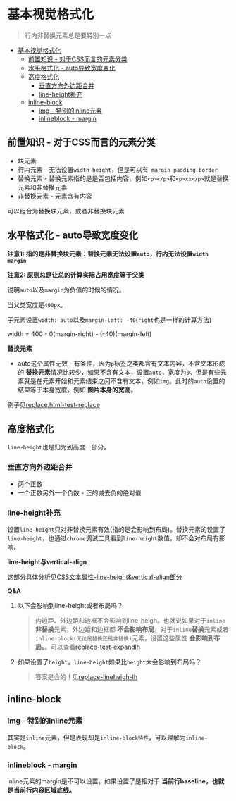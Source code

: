 # 基本视觉格式化
> 行内非替换元素总是要特别一点

<!-- TOC -->

- [基本视觉格式化](#基本视觉格式化)
  - [前置知识 - 对于CSS而言的元素分类](#前置知识---对于css而言的元素分类)
  - [水平格式化 - auto导致宽度变化](#水平格式化---auto导致宽度变化)
  - [高度格式化](#高度格式化)
    - [垂直方向外边距合并](#垂直方向外边距合并)
    - [line-height补充](#line-height补充)
  - [inline-block](#inline-block)
    - [img - 特别的inline元素](#img---特别的inline元素)
    - [inlineblock - margin](#inlineblock---margin)

<!-- /TOC -->

## 前置知识 - 对于CSS而言的元素分类

* 块元素
* 行内元素 - 无法设置`width height`，但是可以有` margin padding border`
* 替换元素 - 替换元素指的是是否包括内容，例如`<p></p>`和`<p>xx</p>`就是替换元素和非替换元素
* 非替换元素 - 元素含有内容

可以组合为替换块元素，或者非替换块元素

## 水平格式化 - auto导致宽度变化

**注意1: 指的是非替换块元素：替换元素无法设置`auto`，行内无法设置`width margin`**

**注意2: 原则总是让总的计算实际占用宽度等于父类**

说明`auto`以及`margin`为负值的时候的情况。

当父类宽度是`400px`。

子元素设置`width: auto`以及`margin-left: -40`(`right`也是一样的计算方法)

width = 400 - 0(margin-right) - (-40)(margin-left)

**替换元素**

* auto这个属性无效 - 有条件，因为`p`标签之类都含有文本内容，不含文本形成的 **替换元素**情况比较少，如果不含有文本，设置`auto`，宽度为`0`。但是有些元素就是在元素开始和元素结束之间不含有文本，例如`img`。此时的`auto`设置的结果等于本身宽度，例如 **图片本身的宽高**。

例子见[replace.html-test-replace](https://github.com/JiangWeixian/JS-Books/blob/master/CSS%E6%9D%83%E5%A8%81%E6%8C%87%E5%8D%97/CSS%E5%9F%BA%E6%9C%AC%E8%A7%86%E8%A7%89%E6%A0%BC%E5%BC%8F%E5%8C%96/replace.html)

## 高度格式化

`line-height`也是归为到高度一部分。

### 垂直方向外边距合并

* 两个正数
* 一个正数另外一个负数 - 正的减去负的绝对值

### line-height补充

设置`line-height`只对非替换元素有效(指的是会影响到布局)。替换元素的设置了`line-height`，也通过`chrome`调试工具看到`line-height`数值，却不会对布局有影响。

**line-height与vertical-align**

这部分具体分析见[CSS文本属性-line-height&vertical-align部分](https://github.com/JiangWeixian/JS-Books/tree/master/CSS%E6%9D%83%E5%A8%81%E6%8C%87%E5%8D%97/CSS%E6%96%87%E6%9C%AC%E5%B1%9E%E6%80%A7)

**Q&A**

1. 以下会影响到line-height或者布局吗？

    > 内边距、外边距和边框不会影响到line-heigh。也就说如果对于`inline`**非替换**元素，外边距和边框都 **不会影响布局**。对于`inline`**替换**元素或者`inline-block(无论是替换还是非替换)`元素，设置这些属性 **会影响到布局。**。可以查看[replace-test-expandlh](https://github.com/JiangWeixian/JS-Books/blob/master/CSS%E6%9D%83%E5%A8%81%E6%8C%87%E5%8D%97/CSS%E5%9F%BA%E6%9C%AC%E8%A7%86%E8%A7%89%E6%A0%BC%E5%BC%8F%E5%8C%96/replace.html)

2. 如果设置了`height`，`line-height`如果比`height`大会影响到布局吗？
 
    > 答案是会的！见[replace-lineheigh-lh](https://github.com/JiangWeixian/JS-Books/blob/master/CSS%E6%9D%83%E5%A8%81%E6%8C%87%E5%8D%97/CSS%E5%9F%BA%E6%9C%AC%E8%A7%86%E8%A7%89%E6%A0%BC%E5%BC%8F%E5%8C%96/replace.html)


## inline-block

### img - 特别的inline元素

其实是`inline`元素，但是表现却是`inline-block特性`，可以理解为`inline-block`。

### inlineblock - margin

inline元素的margin是不可以设置，如果设置了是相对于 **当前行baseline，也就是当前行内容区域底线。**